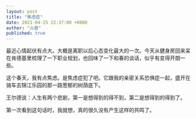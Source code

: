 ```yaml
---
layout: post
title: "焦虑症"
date: 2021-04-25 22:37:00 +0800
author: "火兽"
published: true
---
```


最近心情起伏有点大。大概是离职以后心态变化最大的一次。今天从健身房回来呆在肯德基里梳理了一下职业规划，也回味了一下和春的谈话，似乎有变得开朗一些。

这个春天，我有点焦虑。是焦虑症犯了吧。它跟我的亲密关系恐惧症一起，盛开在骑车去锦江乐园的那一路葱郁的树荫底下。

王尔德说：人生有两个悲剧，第一是想得到的得不到，第二是想得到的得到了。

第一次看到这句话时，我就想，真的很久没有产生这样的共鸣了。
